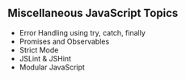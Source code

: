 ## Miscellaneous JavaScript Topics

- Error Handling using try, catch, finally
- Promises and Observables
- Strict Mode
- JSLint & JSHint
- Modular JavaScript
